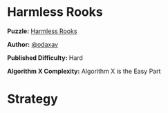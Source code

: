 # Harmless Rooks

__Puzzle:__ [Harmless Rooks](https://www.codingame.com/training/hard/harmless-rooks)

__Author:__ [@odaxav](https://www.codingame.com/profile/eb89cbdf69d07106c84edf1d191caaf33289651)

__Published Difficulty:__ Hard

__Algorithm X Complexity:__ Algorithm X is the Easy Part

# Strategy
